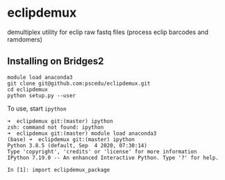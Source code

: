 # eclipdemux
demultiplex utility for eclip raw fastq files (process eclip barcodes and ramdomers)

## Installing on Bridges2

```
module load anaconda3
git clone git@github.com:pscedu/eclipdemux.git
cd eclipdemux
python setup.py --user
```

To use, start `ipython`

```
➜  eclipdemux git:(master) ipython
zsh: command not found: ipython
➜  eclipdemux git:(master) module load anaconda3
(base) ➜  eclipdemux git:(master) ipython              
Python 3.8.5 (default, Sep  4 2020, 07:30:14) 
Type 'copyright', 'credits' or 'license' for more information
IPython 7.19.0 -- An enhanced Interactive Python. Type '?' for help.

In [1]: import eclipdemux_package
```
